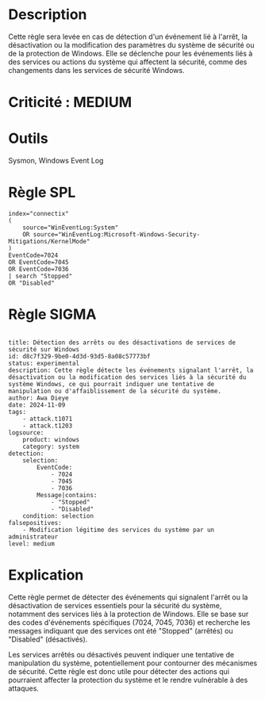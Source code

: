 # Description

Cette règle sera levée en cas de détection d'un événement lié à l'arrêt, la désactivation ou la modification des paramètres du système de sécurité ou de la protection de Windows. Elle se déclenche pour les événements liés à des services ou actions du système qui affectent la sécurité, comme des changements dans les services de sécurité Windows.

# Criticité : **MEDIUM**

# Outils
Sysmon, Windows Event Log


# Règle SPL
```
index="connectix" 
(
    source="WinEventLog:System" 
    OR source="WinEventLog:Microsoft-Windows-Security-Mitigations/KernelMode"
)
EventCode=7024 
OR EventCode=7045 
OR EventCode=7036 
| search "Stopped" 
OR "Disabled"

```
# Règle SIGMA

```

title: Détection des arrêts ou des désactivations de services de sécurité sur Windows
id: d8c7f329-9be0-4d3d-93d5-8a08c57773bf
status: experimental
description: Cette règle détecte les événements signalant l'arrêt, la désactivation ou la modification des services liés à la sécurité du système Windows, ce qui pourrait indiquer une tentative de manipulation ou d'affaiblissement de la sécurité du système.
author: Awa Dieye
date: 2024-11-09
tags:
    - attack.t1071
    - attack.t1203
logsource:
    product: windows
    category: system
detection:
    selection:
        EventCode:
            - 7024
            - 7045
            - 7036
        Message|contains:
            - "Stopped"
            - "Disabled"
    condition: selection
falsepositives:
    - Modification légitime des services du système par un administrateur
level: medium
```

# Explication

Cette règle permet de détecter des événements qui signalent l'arrêt ou la désactivation de services essentiels pour la sécurité du système, notamment des services liés à la protection de Windows. Elle se base sur des codes d'événements spécifiques (7024, 7045, 7036) et recherche les messages indiquant que des services ont été "Stopped" (arrêtés) ou "Disabled" (désactivés).

Les services arrêtés ou désactivés peuvent indiquer une tentative de manipulation du système, potentiellement pour contourner des mécanismes de sécurité. Cette règle est donc utile pour détecter des actions qui pourraient affecter la protection du système et le rendre vulnérable à des attaques.

